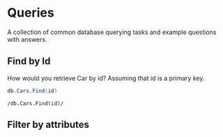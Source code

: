 # Queries

A collection of common database querying tasks and example questions with answers. 

## Find by Id

How would you retrieve Car by id? Assuming that id is a primary key.

```c#
db.Cars.Find(id)
```

`/db.Cars.Find(id)/`

## Filter by attributes
